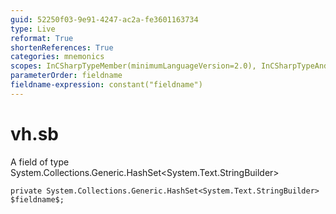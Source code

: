 ```yaml
---
guid: 52250f03-9e91-4247-ac2a-fe3601163734
type: Live
reformat: True
shortenReferences: True
categories: mnemonics
scopes: InCSharpTypeMember(minimumLanguageVersion=2.0), InCSharpTypeAndNamespace(minimumLanguageVersion=2.0)
parameterOrder: fieldname
fieldname-expression: constant("fieldname")
---
```


# vh.sb

A field of type System.Collections.Generic.HashSet<System.Text.StringBuilder>

```
private System.Collections.Generic.HashSet<System.Text.StringBuilder> $fieldname$;
```
